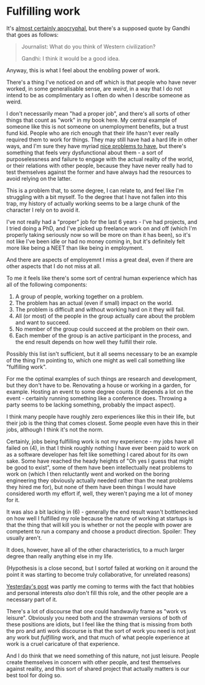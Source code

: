 # Fulfilling work

It's [almost certainly apocryphal](https://quoteinvestigator.com/2013/04/23/good-idea/), but there's a supposed quote by Gandhi that goes as follows:

> Journalist: What do you think of Western civilization?
> 
> Gandhi: I think it would be a good idea.

Anyway, this is what I feel about the enobling power of work.

There's a thing I've noticed on and off which is that people who have never worked, in some generalisable sense, are *weird*, in a way that I do not intend to be as complimentary as I often do when I describe someone as weird.

I don't necessarily mean "had a proper job", and there's all sorts of other things that count as "work" in my book here. My central example of someone like this is not someone on unemployment benefits, but a trust fund kid. People who are rich enough that their life hasn't ever really required them to work for things. They may still have had a hard life in other ways, and I'm sure they have myriad [nice problems to have](https://notebook.drmaciver.com/posts/2020-07-15-09:33.html), but there's something that feels very dysfunctional about them - a sort of purposelessness and failure to engage with the actual reality of the world, or their relations with other people, because they have never really had to test themselves against the former and have always had the resources to avoid relying on the latter.

This is a problem that, to some degree, I can relate to, and feel like I'm struggling with a bit myself. To the degree that I have not fallen into this trap, my history of actually working seems to be a large chunk of the character I rely on to avoid it.

I've not really had a "proper" job for the last 6 years - I've had projects, and I tried doing a PhD, and I've picked up freelance work on and off (which I'm properly taking seriously now so will be more on than it has been), so it's not like I've been idle or had no money coming in, but it's definitely felt more like being a NEET than like being in employment.

And there are aspects of employemnt I miss a great deal, even if there are other aspects that I do not miss at all.

To me it feels like there's some sort of central human experience which has all of the following components:

1. A group of people, working together on a problem.
2. The problem has an actual (even if small) impact on the world.
3. The problem is difficult and without working hard on it they will fail.
4. All (or most) of the people in the group actually care about the problem and want to succeed.
5. No member of the group could succeed at the problem on their own.
6. Each member of the group is an active participant in the process, and the end result depends on how well they fulfill their role.

Possibly this list isn't sufficient, but it all seems necessary to be an example of the thing I'm pointing to, which one might as well call something like "fulfilling work".

For me the optimal examples of such things are research and development, but they don't have to be. Renovating a house or working in a garden, for example. Hosting an event to some degree counts (it depends a lot on the event - certainly running something like a conference does. Throwing a party seems to be lacking something, probably the impact aspect).

I think many people have roughly zero experiences like this in their life, but their job is the thing that comes closest. Some people even have this in their jobs, although I think it's not the norm.

Certainly, jobs being fulfilling work is not my experience - my jobs have all failed on (4), in that I think roughly nothing I have ever been paid to work on as a software developer has felt like something I cared about for its own sake. Some have reached the heady heights of "Oh yes I guess that might be good to exist", some of them have been intellectually neat problems to work on (which I then reluctantly went and worked on the boring engineering they obviously actually needed rather than the neat problems they hired me for), but none of them have been things I would have considered worth my effort if, well, they weren't paying me a lot of money for it.

It was also a bit lacking in (6) - generally the end result wasn't bottlenecked on how well I fulfilled my role because the nature of working at startups is that the thing that will kill you is whether or not the people with power are competent to run a company and choose a product direction. Spoiler: They usually aren't.

It does, however, have all of the other characteristics, to a much larger degree than really anything else in my life.

(Hypothesis is a close second, but I sortof failed at working on it around the point it was starting to become truly collaborative, for unrelated reasons)

[Yesterday's post](https://notebook.drmaciver.com/posts/2022-01-16-08:40.html) was partly me coming to terms with the fact that hobbies and personal interests *also* don't fill this role, and the other people are a necessary part of it.

There's a lot of discourse that one could handwavily frame as "work vs leisure". Obviously you need both and the strawman versions of both of these positions are idiots, but I feel like the thing that is missing from both the pro and anti work discourse is that the sort of work you need is not just any work but *fulfilling* work, and that much of what people experience at work is a cruel caricature of that experience.

And I do think that we need something of this nature, not just leisure. People create themselves in concern with other people, and test themselves against reality, and this sort of shared project that actually matters is our best tool for doing so.
